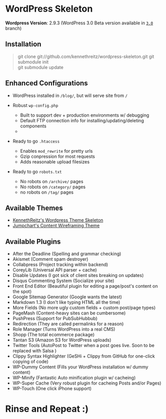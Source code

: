 # WordPress Skeleton

**Wordpress Version**: 2.9.3 (WordPress 3.0 Beta version available in [`3.0`]() branch)

## Installation

> git clone git://github.com/kennethreitz/wordpress-skeleton.git
> git submodule init  
> git submodule update  

## Enhanced Configurations

* WordPress installed in `/blog/`, but will serve site from `/`
* Robust `wp-config.php`
  - Built to support dev + production environments w/ debugging
  - Default FTP connection info for installing/updating/deleting components
  - 
* Ready to go `.htaccess`
  - Enables `mod_rewrite` for pretty urls
  - Gzip conpression for most requests
  - Adds reasonable upload filesizes

* Ready to go `robots.txt`
  - No robots on `/archive/` pages  
  - No robots on `/category/` pages
  - no robots on `/tag/` pages

## Available Themes

* [KennethReitz's Wordpress Theme Skeleton](http://github.com/kennethreitz/wordpress-theme-skeleton)
* [Jumpchart's Content Wireframing Theme](http://www.jumpchart.com/tour/wordpress/)

## Available Plugins

* After the Deadline (Spelling and grammar checking)
* Akismet (Comment spam destroyer)
* Collabpress (Project tracking within backend)
* CoreyLib  (Universal API parser + cache)
* Disable Updates (I got sick of client sites breaking on updates)
* Disqus Commenting System (Socialize your site)
* Front End Editor (Beautiful plugin for editing a page/post's content on the spot)
* Google Sitemap Generator (Google wants the latest)
* Markdown 1.3 (I don't like typing HTML all the time)
* More Fields (No more ugly custom fields + custom post/page types)
* PageMash (Content-heavy sites can be cumbersome)
* PushPress (Support for PubSubHubbub)
* Redirection (They are called permalinks for a reason)
* Role Manager (Turns WordPress into a real CMS)
* Shopp (The total ecommerce package)
* Tantan S3 (Amazon S3 for WordPress uploads)
* Twitter Tools (AutoPost to Twitter when a post goes live. Soon to be replaced with Salsa )
* Clippy Syntax Highlighter (GeSHi + Clippy from GitHub for one-click copying of code)
* WP-Dummy Content (Fills your WordPress installation w/ dummy content)
* WP-Minify (Fantastic Auto minification plugin w/ cacheing)
* WP-Super Cache (Very robust plugin for cacheing Posts and/or Pages)
* WP-Touch (One click iPhone support)




# Rinse and Repeat :)